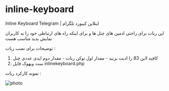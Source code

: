 # inline-keyboard
Inline Keyboard Telegram | اینلاین کیبورد تلگرام

این ربات برای راحتی ادمین های چنل ها و برای اینکه راه های ارتباطی خود را به کاربران نمایش بدید مناسب هست

توضیحات برای نصب ربات :
1) کافیه لاین 83 را ادیت بزنید - مقدار اول توکن ربات - مقدار دوم ایدی عددی چنل
2) ست وبهوک فایل inlinekeyboard.php

نمونه کارکرد ربات :

![photo](https://user-images.githubusercontent.com/96908847/147971687-f62424f6-eb3a-434d-ad5d-f4030eb11575.jpg)

